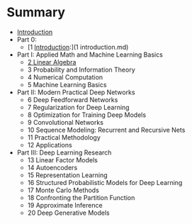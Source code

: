 # Summary

* [Introduction](README.md)
* Part 0:
   * [1 [Introduction](htt):](1 introduction.md)
* Part I: Applied Math and Machine Learning Basics
   * [2 Linear Algebra](https:/github.com/JDwangmo/deeplearningbook2-linear-algebra-from-httpwwwdeepl.md)
   * 3 Probability and Information Theory
   * 4 Numerical Computation
   * 5 Machine Learning Basics
* Part II: Modern Practical Deep Networks
   * 6 Deep Feedforward Networks
   * 7 Regularization for Deep Learning
   * 8 Optimization for Training Deep Models
   * 9 Convolutional Networks
   * 10 Sequence Modeling: Recurrent and Recursive Nets
   * 11 Practical Methodology
   * 12 Applications
* Part III: Deep Learning Research
   * 13 Linear Factor Models
   * 14 Autoencoders
   * 15 Representation Learning
   * 16 Structured Probabilistic Models for Deep Learning
   * 17 Monte Carlo Methods
   * 18 Confronting the Partition Function
   * 19 Approximate Inference
   * 20 Deep Generative Models

